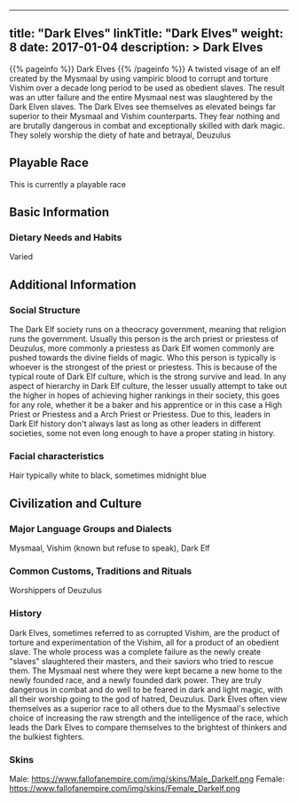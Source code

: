 
---
title: "Dark Elves"
linkTitle: "Dark Elves"
weight: 8
date: 2017-01-04
description: >
 Dark Elves
---

{{% pageinfo %}}
Dark Elves
{{% /pageinfo %}}
A twisted visage of an elf created by the Mysmaal by using vampiric blood to corrupt and torture Vishim over a decade long period to be used as obedient slaves. The result was an utter failure and the entire Mysmaal nest was slaughtered by the Dark Elven slaves. The Dark Elves see themselves as elevated beings far superior to their Mysmaal and Vishim counterparts. They fear nothing and are brutally dangerous in combat and exceptionally skilled with dark magic. They solely worship the diety of hate and betrayal, Deuzulus

## Playable Race

This is currently a playable race

## Basic Information


<div class="">
      

### Dietary Needs and Habits

Varied

       

    

## Additional Information


<div class="">
           

### Social Structure

The Dark Elf society runs on a theocracy government, meaning that religion runs the government. Usually this person is the arch priest or priestess of Deuzulus, more commonly a priestess as Dark Elf women commonly are pushed towards the divine fields of magic. Who this person is typically is whoever is the strongest of the priest or priestess. This is because of the typical route of Dark Elf culture, which is the strong survive and lead. In any aspect of hierarchy in Dark Elf culture, the lesser usually attempt to take out the higher in hopes of achieving higher rankings in their society, this goes for any role, whether it be a baker and his apprentice or in this case a High Priest or Priestess and a Arch Priest or Priestess. Due to this, leaders in Dark Elf history don't always last as long as other leaders in different societies, some not even long enough to have a proper stating in history.

### Facial characteristics

Hair typically white to black, sometimes midnight blue

        
    

## Civilization and Culture


<div class="">
          
      
      
     
     
     


### Major Language Groups and Dialects

Mysmaal, Vishim (known but refuse to speak), Dark Elf

### Common Customs, Traditions and Rituals

Worshippers of Deuzulus

### History

Dark Elves, sometimes referred to as corrupted Vishim, are the product of torture and experimentation of the Vishim, all for a product of an obedient slave. The whole process was a complete failure as the newly create "slaves" slaughtered their masters, and their saviors who tried to rescue them.  The Mysmaal nest where they were kept became a new home to the newly founded race, and a newly founded dark power. They are truly dangerous in combat and do well to be feared in dark and light magic, with all their worship going to the god of hatred, Deuzulus.  Dark Elves often view themselves as a superior race to all others due to the Mysmaal's selective choice of increasing the raw strength and the intelligence of the race, which leads the Dark Elves to compare themselves to the brightest of thinkers and the bulkiest fighters.

### Skins

Male: https://www.fallofanempire.com/img/skins/Male_Darkelf.png
Female: https://www.fallofanempire.com/img/skins/Female_Darkelf.png

    
